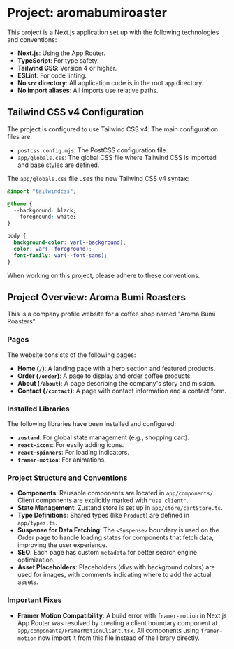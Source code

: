 # Project: aromabumiroaster

This project is a Next.js application set up with the following technologies and conventions:

- **Next.js**: Using the App Router.
- **TypeScript**: For type safety.
- **Tailwind CSS**: Version 4 or higher.
- **ESLint**: For code linting.
- **No `src` directory**: All application code is in the root `app` directory.
- **No import aliases**: All imports use relative paths.

## Tailwind CSS v4 Configuration

The project is configured to use Tailwind CSS v4. The main configuration files are:

- `postcss.config.mjs`: The PostCSS configuration file.
- `app/globals.css`: The global CSS file where Tailwind CSS is imported and base styles are defined.

The `app/globals.css` file uses the new Tailwind CSS v4 syntax:

```css
@import "tailwindcss";

@theme {
  --background: black;
  --foreground: white;
}

body {
  background-color: var(--background);
  color: var(--foreground);
  font-family: var(--font-sans);
}
```

When working on this project, please adhere to these conventions.

## Project Overview: Aroma Bumi Roasters

This is a company profile website for a coffee shop named "Aroma Bumi Roasters".

### Pages

The website consists of the following pages:

- **Home (`/`)**: A landing page with a hero section and featured products.
- **Order (`/order`)**: A page to display and order coffee products.
- **About (`/about`)**: A page describing the company's story and mission.
- **Contact (`/contact`)**: A page with contact information and a contact form.

### Installed Libraries

The following libraries have been installed and configured:

- **`zustand`**: For global state management (e.g., shopping cart).
- **`react-icons`**: For easily adding icons.
- **`react-spinners`**: For loading indicators.
- **`framer-motion`**: For animations.

### Project Structure and Conventions

- **Components**: Reusable components are located in `app/components/`. Client components are explicitly marked with `"use client"`.
- **State Management**: Zustand store is set up in `app/store/cartStore.ts`.
- **Type Definitions**: Shared types (like `Product`) are defined in `app/types.ts`.
- **Suspense for Data Fetching**: The `<Suspense>` boundary is used on the Order page to handle loading states for components that fetch data, improving the user experience.
- **SEO**: Each page has custom `metadata` for better search engine optimization.
- **Asset Placeholders**: Placeholders (divs with background colors) are used for images, with comments indicating where to add the actual assets.

### Important Fixes

- **Framer Motion Compatibility**: A build error with `framer-motion` in Next.js App Router was resolved by creating a client boundary component at `app/components/FramerMotionClient.tsx`. All components using `framer-motion` now import it from this file instead of the library directly.
